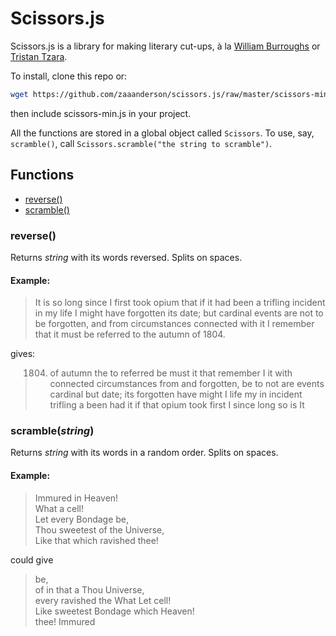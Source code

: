 # Scissors.js

Scissors.js is a library for making literary cut-ups, à la [William Burroughs](http://www.writing.upenn.edu/~afilreis/88v/burroughs-cutup.html) or [Tristan Tzara](http://www.in-vacua.com/tzara.shtml).

To install, clone this repo or:

```bash
wget https://github.com/zaaanderson/scissors.js/raw/master/scissors-min.js
```

then include scissors-min.js in your project.

All the functions are stored in a global object called `Scissors`. To use, say, `scramble()`, call `Scissors.scramble("the string to scramble")`.

## Functions

* [reverse()](#reverse)
* [scramble()](#scramble)

<a href="#reverse"></a>
### reverse()

Returns *string* with its words reversed. Splits on spaces.

#### Example:

>It is so long since I first took opium that if it had been a trifling incident in my life I might have forgotten its date; but cardinal events are not to be forgotten, and from circumstances connected with it I remember that it must be referred to the autumn of 1804.

gives:

>1804. of autumn the to referred be must it that remember I it with connected circumstances from and forgotten, be to not are events cardinal but date; its forgotten have might I life my in incident trifling a been had it if that opium took first I since long so is It

<a href="#scramble"></a>
### scramble(*string*)

Returns *string* with its words in a random order. Splits on spaces.

#### Example:

>Immured in Heaven!  
>What a cell!  
>Let every Bondage be,  
>Thou sweetest of the Universe,  
>Like that which ravished thee!  

could give

>be,  
>of in that a Thou Universe,  
>every ravished the What Let cell!  
>Like sweetest Bondage which Heaven!  
>thee! Immured  
